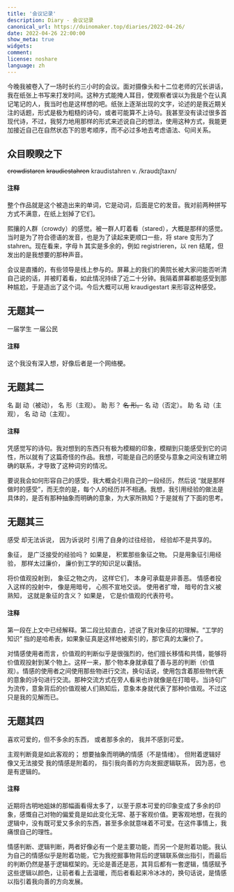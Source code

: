 ```yaml
---
title: '会议记录'
description: Diary - 会议记录
canonical_url: https://duinomaker.top/diaries/2022-04-26/
date: 2022-04-26 22:00:00
show_meta: true
widgets:
comment:
license: noshare
language: zh
---
```


今晚我被卷入了一场时长约三小时的会议。面对摄像头和十二位老师的冗长讲话，我在纸张上书写来打发时间。这种方式能掩人耳目，使观察者误以为我是个在认真记笔记的人，我当时也是这样想的吧。纸张上逐渐出现的文字，论述的是我近期关注的话题，形式是极为粗糙的诗句，或者可能算不上诗句。我甚至没有读过很多首现代诗，不过，我努力地用那样的形式来述说自己的想法，使用这种方式，我能更加接近自己在自然状态下的思考顺序，而不必过多地去考虑语法、句间关系。

## 众目睽睽之下

<span style="text-decoration: line-through;">crowdistaren</span>
<span style="text-decoration: line-through;">kraudiestahren</span>
kraudistahren v. /kraʊdɪʃtaxn/

#### 注释

整个作品就是这个被造出来的单词，它是动词，后面是它的发音。我对前两种拼写方式不满意，在纸上划掉了它们。

熙攘的人群（crowdy）的感觉。被一群人盯着看（stared），大概是那样的感觉。当时是为了符合德语的发音，也是为了读起来更顺口一些，将 stare 变形为了 stahren。现在看来，字母 h 其实是多余的，例如 registrieren，以 ren 结尾，但发出的是我想要的那种声音。

会议是直播的，有些领导是线上参与的。屏幕上的我们的黄院长被大家问能否听清自己说的话，并被盯着看，如此情况持续了近二十分钟。我隔着屏幕都能感受到那种尴尬，于是造出了这个词。今后大概可以用 kraudigestart 来形容这种感受。

## 无题其一

一届学生
一届公民

#### 注释

这个我没有深入想，好像后者是一个网络梗。

## 无题其二

名 副 动（被动），
名 形（主观）。
助 形？
<span style="text-decoration: line-through;">名 形。</span>
名 动（否定）。
助 名 动（主观），
名 动 动（主观）。

#### 注释

凭感觉写的诗句。我对想到的东西只有极为模糊的印象，模糊到只能感受到它的词性，所以就有了这篇奇怪的作品。我想，可能是自己的感受与意象之间没有建立明确的联系，才导致了这种词穷的情况。

要说我会如何形容自己的感受，我大概会引用自己的一段经历，然后说 “就是那样做时的感受”，而无奈的是，每个人的经历并不相通。我想，我引用经验的做法是具体的，是否有那种抽象而明确的意象，为大家所熟知？于是就有了下面的思考。

## 无题其三

感受
却无法诉说，
因为诉说时
引用了自身的过往经验，
经验却不是共享的。

象征，
是广泛接受的经验吗？
如果是，
积累那些象征之物。
只是用象征引用经验，
那样太过廉价，
廉价到工学的知识足以囊括。

将价值观投射到，
象征之物之内，
这样它们，
本身可承载是非善恶。
情感者投入这样的投射中，
像是用暗号，
心照不宣地交谈。
使用者扩增，
暗号的含义被熟知，
这就是象征的含义？
如果是，
它是价值观的代表符号。

#### 注释

第一段在上文中已经解释。第二段比较直白，述说了我对象征的初理解。“工学的知识” 指的是哈希表，如果象征真是这样地被索引的，那它真的太廉价了。

对情感使用者而言，价值观的判断似乎是很强烈的，他们擅长移情和共情，能够将价值观投射到某个物上。这样一来，那个物本身就承载了善与恶的判断（价值观）。情感的使用者之间使用那些物进行交流，换句话说，使用包含着那些物代表的意象的诗句进行交流。那种交流方式在旁人看来也许就像是在打暗号。当诗句广为流传，意象背后的价值观被人们熟知后，意象本身就代表了那种价值观。不过这只是我的见解而已。

## 无题其四

喜欢可爱的，但不多余的东西，
或者那多余的，
我并不感到可爱。

主观判断竟是如此客观的；
想要抽象而明确的情感（不是情绪）。
但附着逻辑好像又无法接受
我的情感是附着的，
指引我向善的方向发掘逻辑联系，
因为恶，也是有逻辑的。

#### 注释

近期将古明地姐妹的那幅画看得太多了，以至于原本可爱的印象变成了多余的印象，感慨自己对物的偏爱竟是如此变化无常、基于客观价值。更客观地想，在我的逻辑中，没有既可爱又多余的东西，甚至多余就意味着不可爱。在这件事情上，我痛恨自己的理性。

情感判断、逻辑判断，两者好像必有一个是主要功能，而另一个是附着功能。我认为自己的情感似乎是附着功能，它为我挖掘事物背后的逻辑联系做出指引，而最后的判断仍然是基于逻辑框架的。无论是善还是恶，其背后都有一套逻辑，情感赋予这些逻辑以颜色，让前者看上去温暖，而后者看起来冷冰冰的，换句话说，是情感以指引着我向善的方向发展。